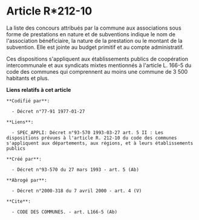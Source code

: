 # Article R*212-10

La liste des concours attribués par la commune aux associations sous forme de prestations en nature et de subventions indique
le nom de l'association bénéficiaire, la nature de la prestation ou le montant de la subvention. Elle est jointe au budget
primitif et au compte administratif.

Ces dispositions s'appliquent aux établissements publics de coopération intercommunale et aux syndicats mixtes mentionnés à
l'article L. 166-5 du code des communes qui comprennent au moins une commune de 3 500 habitants et plus.

**Liens relatifs à cet article**

	**Codifié par**:

	  - Décret n°77-91 1977-01-27

	**Liens**:

	  - SPEC_APPLI: Décret n°93-570 1993-03-27 art. 5 II : Les dispositions prévues à l'article R. 212-10 du code des communes s'appliquent aux départements, aux régions, et à leurs établissements publics

	**Créé par**:

	  - Décret n°93-570 du 27 mars 1993 - art. 5 (Ab)

	**Abrogé par**:

	  - Décret n°2000-318 du 7 avril 2000 - art. 4 (V)

	**Cite**:

	  - CODE DES COMMUNES. - art. L166-5 (Ab)
